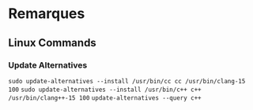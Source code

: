 # Remarques

## Linux Commands

### Update Alternatives
`sudo update-alternatives --install /usr/bin/cc cc /usr/bin/clang-15 100`
`sudo update-alternatives --install /usr/bin/c++ c++ /usr/bin/clang++-15 100`
`update-alternatives --query c++`

